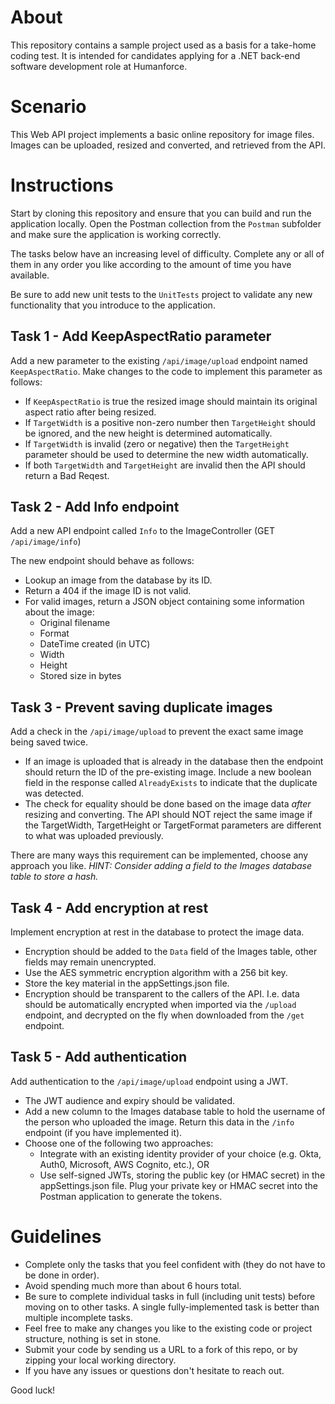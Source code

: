 # About
This repository contains a sample project used as a basis for a take-home coding test. It is intended for candidates applying for a .NET back-end software development role at Humanforce.

# Scenario
This Web API project implements a basic online repository for image files. Images can be uploaded, resized and converted, and retrieved from the API.

# Instructions
Start by cloning this repository and ensure that you can build and run the application locally. Open the Postman collection from the `Postman` subfolder and make sure the application is working correctly.

The tasks below have an increasing level of difficulty. Complete any or all of them in any order you like according to the amount of time you have available.

Be sure to add new unit tests to the `UnitTests` project to validate any new functionality that you introduce to the application.

## Task 1 - Add KeepAspectRatio parameter
Add a new parameter to the existing `/api/image/upload` endpoint named `KeepAspectRatio`. Make changes to the code to implement this parameter as follows:

* If `KeepAspectRatio` is true the resized image should maintain its original aspect ratio after being resized.
* If `TargetWidth` is a positive non-zero number then `TargetHeight` should be ignored, and the new height is determined automatically.
* If `TargetWidth` is invalid (zero or negative) then the `TargetHeight` parameter should be used to determine the new width automatically.
* If both `TargetWidth` and `TargetHeight` are invalid then the API should return a Bad Reqest.

## Task 2 - Add Info endpoint
Add a new API endpoint called `Info` to the ImageController (GET `/api/image/info`)

The new endpoint should behave as follows:
* Lookup an image from the database by its ID.
* Return a 404 if the image ID is not valid.
* For valid images, return a JSON object containing some information about the image:
  - Original filename
  - Format
  - DateTime created (in UTC)
  - Width
  - Height
  - Stored size in bytes

## Task 3 - Prevent saving duplicate images
Add a check in the `/api/image/upload` to prevent the exact same image being saved twice.
* If an image is uploaded that is already in the database then the endpoint should return the ID of the pre-existing image. Include a new boolean field in the response called `AlreadyExists` to indicate that the duplicate was detected.
* The check for equality should be done based on the image data _after_ resizing and converting. The API should NOT reject the same image if the TargetWidth, TargetHeight or TargetFormat parameters are different to what was uploaded previously.

There are many ways this requirement can be implemented, choose any approach you like. _HINT: Consider adding a field to the Images database table to store a hash._

## Task 4 - Add encryption at rest
Implement encryption at rest in the database to protect the image data.
* Encryption should be added to the `Data` field of the Images table, other fields may remain unencrypted.
* Use the AES symmetric encryption algorithm with a 256 bit key.
* Store the key material in the appSettings.json file.
* Encryption should be transparent to the callers of the API. I.e. data should be automatically encrypted when imported via the `/upload` endpoint, and decrypted on the fly when downloaded from the `/get` endpoint.

## Task 5 - Add authentication
Add authentication to the `/api/image/upload` endpoint using a JWT.
* The JWT audience and expiry should be validated.
* Add a new column to the Images database table to hold the username of the person who uploaded the image. Return this data in the `/info` endpoint (if you have implemented it).
* Choose one of the following two approaches:
  - Integrate with an existing identity provider of your choice (e.g. Okta, Auth0, Microsoft, AWS Cognito, etc.), OR 
  - Use self-signed JWTs, storing the public key (or HMAC secret) in the appSettings.json file. Plug your private key or HMAC secret into the Postman application to generate the tokens.

# Guidelines
* Complete only the tasks that you feel confident with (they do not have to be done in order).
* Avoid spending much more than about 6 hours total.
* Be sure to complete individual tasks in full (including unit tests) before moving on to other tasks. A single fully-implemented task is better than multiple incomplete tasks.
* Feel free to make any changes you like to the existing code or project structure, nothing is set in stone.
* Submit your code by sending us a URL to a fork of this repo, or by zipping your local working directory.
* If you have any issues or questions don't hesitate to reach out.

Good luck!